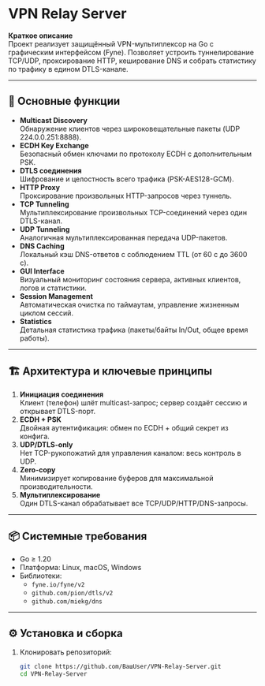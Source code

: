 # VPN Relay Server

**Краткое описание**  
Проект реализует защищённый VPN-мультиплексор на Go с графическим интерфейсом (Fyne). Позволяет устроить туннелирование TCP/UDP, проксирование HTTP, кеширование DNS и собрать статистику по трафику в едином DTLS-канале.

---

## 🚀 Основные функции

- **Multicast Discovery**  
  Обнаружение клиентов через широковещательные пакеты (UDP 224.0.0.251:8888).  
- **ECDH Key Exchange**  
  Безопасный обмен ключами по протоколу ECDH с дополнительным PSK.  
- **DTLS соединения**  
  Шифрование и целостность всего трафика (PSK-AES128-GCM).  
- **HTTP Proxy**  
  Проксирование произвольных HTTP-запросов через туннель.  
- **TCP Tunneling**  
  Мультиплексирование произвольных TCP-соединений через один DTLS-канал.  
- **UDP Tunneling**  
  Аналогичная мультиплексированная передача UDP-пакетов.  
- **DNS Caching**  
  Локальный кэш DNS-ответов с соблюдением TTL (от 60 с до 3600 с).  
- **GUI Interface**  
  Визуальный мониторинг состояния сервера, активных клиентов, логов и статистики.  
- **Session Management**  
  Автоматическая очистка по таймаутам, управление жизненным циклом сессий.  
- **Statistics**  
  Детальная статистика трафика (пакеты/байты In/Out, общее время работы).

---

## 🏗 Архитектура и ключевые принципы

1. **Инициация соединения**  
   Клиент (телефон) шлёт multicast-запрос; сервер создаёт сессию и открывает DTLS-порт.  
2. **ECDH + PSK**  
   Двойная аутентификация: обмен по ECDH + общий секрет из конфига.  
3. **UDP/DTLS-only**  
   Нет TCP-рукопожатий для управления каналом: весь контроль в UDP.  
4. **Zero-copy**  
   Минимизирует копирование буферов для максимальной производительности.  
5. **Мультиплексирование**  
   Один DTLS-канал обрабатывает все TCP/UDP/HTTP/DNS-запросы.

---

## 📦 Системные требования

- Go ≥ 1.20  
- Платформа: Linux, macOS, Windows  
- Библиотеки:
  - `fyne.io/fyne/v2`
  - `github.com/pion/dtls/v2`
  - `github.com/miekg/dns`

---

## ⚙ Установка и сборка

1. Клонировать репозиторий:
   ```bash
   git clone https://github.com/ВашUser/VPN-Relay-Server.git
   cd VPN-Relay-Server
